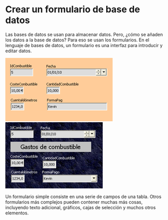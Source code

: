 
# Crear un formulario de base de datos

Las bases de datos se usan para almacenar datos. Pero, ¿cómo se añaden los datos a la base de datos? Para eso se usan los formularios. En el lenguaje de bases de datos, un formulario es una interfaz para introducir y editar datos.

![](https://raw.githubusercontent.com/catedu/libreOffice-la-suite-ofimatica-libre/master/img/Form.png) ![](https://raw.githubusercontent.com/catedu/libreOffice-la-suite-ofimatica-libre/master/img/Form2.png)

Un formulario simple consiste en una serie de campos de una tabla. Otros formularios más complejos pueden contener muchas más cosas, incluyendo texto adicional, gráficos, cajas de selección y muchos otros elementos.

